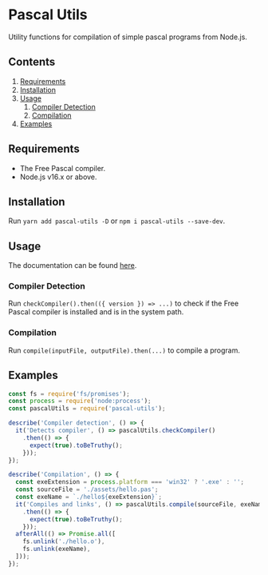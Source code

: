 # Pascal Utils

Utility functions for compilation of simple pascal programs from Node.js.

## Contents

1. [Requirements](#requirements)
2. [Installation](#installation)
3. [Usage](#usage)
   1. [Compiler Detection](#compiler-detection)
   2. [Compilation](#compilation)
4. [Examples](#examples) 

## Requirements

* The Free Pascal compiler.
* Node.js v16.x or above.

## Installation

Run `yarn add pascal-utils -D` or `npm i pascal-utils --save-dev`.

## Usage

The documentation can be found [here](./docs/API.md).

### Compiler Detection

Run `checkCompiler().then(({ version }) => ...)` to check if the Free Pascal compiler is installed
and is in the system path.

### Compilation

Run `compile(inputFile, outputFile).then(...)` to compile a program.

## Examples

```javascript
const fs = require('fs/promises');
const process = require('node:process');
const pascalUtils = require('pascal-utils');

describe('Compiler detection', () => {
  it('Detects compiler', () => pascalUtils.checkCompiler()
    .then(() => {
      expect(true).toBeTruthy();
    }));
});

describe('Compilation', () => {
  const exeExtension = process.platform === 'win32' ? '.exe' : '';
  const sourceFile = './assets/hello.pas';
  const exeName = `./hello${exeExtension}`;
  it('Compiles and links', () => pascalUtils.compile(sourceFile, exeName)
    .then(() => {
      expect(true).toBeTruthy();
    }));
  afterAll(() => Promise.all([
    fs.unlink('./hello.o'),
    fs.unlink(exeName),
  ]));
});

```

